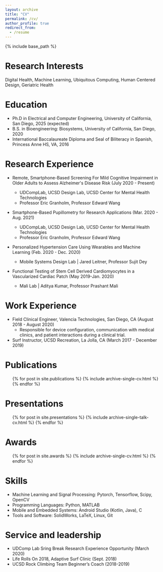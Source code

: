 ```yaml
---
layout: archive
title: "CV"
permalink: /cv/
author_profile: true
redirect_from:
  - /resume
---
```


{% include base_path %}

Research Interests
======
Digital Health, Machine Learning, Ubiquitous Computing, Human Centered Design, Geriatric Health

Education
======
* Ph.D in Electrical and Computer Engineering, University of California, San Diego, 2025 (expected)
* B.S. in Bioengineering: Biosystems, University of California, San Diego, 2020
* International Baccalaureate Diploma and Seal of Biliteracy in Spanish, Princess Anne HS, VA, 2016

Research Experience
======
* Remote, Smartphone-Based Screening For Mild Cognitive Impairment in Older Adults to Assess      Alzheimer's Disease Risk (July 2020 - Present)
  * UDCompLab, UCSD Design Lab,  UCSD Center for Mental Health Technologies
  * Professor Eric Granholm, Professor Edward Wang

* Smartphone-Based Pupillometry for Research Applications (Mar. 2020 - Aug. 2021)
  * UDCompLab, UCSD Design Lab, UCSD Center for Mental Health Technologies
  * Professor Eric Granholm, Professor Edward Wang

* Personalized Hypertension Care Using Wearables and Machine Learning (Feb. 2020 - Dec. 2020)
  * Mobile Systems Design Lab | Jared Leitner, Professor Sujit Dey

* Functional Testing of Stem Cell Derived Cardiomyocytes in a Vascularized Cardiac Patch (May 2019-Jan. 2020)
  * Mali Lab | Aditya Kumar, Professor Prashant Mali

Work Experience
======
* Field Clinical Engineer, Valencia Technologies, San Diego, CA (August 2018 - August 2020)
  * Responsible for device configuration, communication with medical clinics, and patient interactions during a clinical trial.
* Surf Instructor, UCSD Recreation, La Jolla, CA (March 2017 - December 2019)

Publications
======
  <ul>{% for post in site.publications %}
    {% include archive-single-cv.html %}
  {% endfor %}</ul>
  
Presentations
======
  <ul>{% for post in site.presentations %}
    {% include archive-single-talk-cv.html %}
  {% endfor %}</ul>
  
Awards
======
  <ul>{% for post in site.awards %}
    {% include archive-single-cv.html %}
  {% endfor %}</ul>
  
Skills
======
* Machine Learning and Signal Processing: Pytorch, Tensorflow, Scipy, OpenCV
* Programming Languages: Python, MATLAB
* Mobile and Embedded Systems: Android Studio (Kotlin, Java), C
* Tools and Software: SolidWorks, LaTeX, Linux, Git

Service and leadership
======
* UDComp Lab Sring Break Research Experience Opportunity (March 2020)
* Life Rolls On 2018, Adaptive Surf Clinic (Sept. 2018)
* UCSD Rock Climbing Team Beginner’s Coach (2018-2019)


